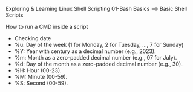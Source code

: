 Exploring & Learning Linux Shell Scripting
01-Bash Basics --> Basic Shell Scripts

How to run a CMD inside a script
* Checking date
* %u: Day of the week (1 for Monday, 2 for Tuesday, ..., 7 for Sunday)
* %Y: Year with century as a decimal number (e.g., 2023).
* %m: Month as a zero-padded decimal number (e.g., 07 for July).
* %d: Day of the month as a zero-padded decimal number (e.g., 30).
* %H: Hour (00-23).
* %M: Minute (00-59).
* %S: Second (00-59).

